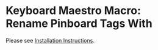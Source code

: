 # Keyboard Maestro Macro: <br />Rename Pinboard Tags With

Please see [Installation Instructions](http://www.seankorzdorfer.com/open_notebook/rename%20pinboard%20tags%20with%20keyboard%20maestro.html).